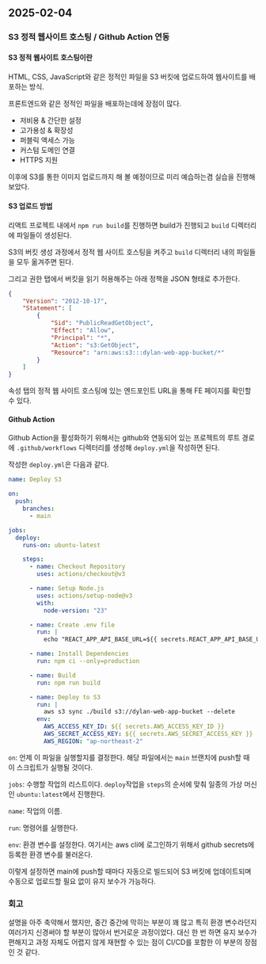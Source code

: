 ## 2025-02-04

### S3 정적 웹사이트 호스팅 / Github Action 연동

#### S3 정적 웹사이트 호스팅이란

HTML, CSS, JavaScript와 같은 정적인 파일을 S3 버킷에 업로드하여 웹사이트를 배포하는 방식.

프론트엔드와 같은 정적인 파일을 배포하는데에 장점이 많다.

- 저비용 & 간단한 설정
- 고가용성 & 확장성
- 퍼블릭 액세스 가능
- 커스텀 도메인 연결
- HTTPS 지원

이후에 S3를 통한 이미지 업로드까지 해 볼 예정이므로 미리 예습하는겸 실습을 진행해보았다.

#### S3 업로드 방법

리액트 프로젝트 내에서 `npm run build`를 진행하면 build가 진행되고 `build` 디렉터리에 파일들이 생성된다.

S3의 버킷 생성 과정에서 정적 웹 사이트 호스팅을 켜주고 `build` 디렉터리 내의 파일들을 모두 옮겨주면 된다.

그리고 권한 탭에서 버킷을 읽기 허용해주는 아래 정책을 JSON 형태로 추가한다.

```JSON
{
    "Version": "2012-10-17",
    "Statement": [
        {
            "Sid": "PublicReadGetObject",
            "Effect": "Allow",
            "Principal": "*",
            "Action": "s3:GetObject",
            "Resource": "arn:aws:s3:::dylan-web-app-bucket/*"
        }
    ]
}
```

속성 탭의 정적 웹 사이트 호스팅에 있는 엔드포인트 URL을 통해 FE 페이지를 확인할 수 있다.

#### Github Action

Github Action을 활성화하기 위해서는 github와 연동되어 있는 프로젝트의 루트 경로에 `.github/workflows` 디렉터리를 생성해 `deploy.yml`을 작성하면 된다.

작성한 `deploy.yml`은 다음과 같다.

```yaml
name: Deploy S3

on:
  push:
    branches:
      - main

jobs:
  deploy:
    runs-on: ubuntu-latest

    steps:
      - name: Checkout Repository
        uses: actions/checkout@v3

      - name: Setup Node.js
        uses: actions/setup-node@v3
        with:
          node-version: "23"

      - name: Create .env file
        run: |
          echo "REACT_APP_API_BASE_URL=${{ secrets.REACT_APP_API_BASE_URL }}" > .env

      - name: Install Dependencies
        run: npm ci --only=production

      - name: Build
        run: npm run build

      - name: Deploy to S3
        run: |
          aws s3 sync ./build s3://dylan-web-app-bucket --delete
        env:
          AWS_ACCESS_KEY_ID: ${{ secrets.AWS_ACCESS_KEY_ID }}
          AWS_SECRET_ACCESS_KEY: ${{ secrets.AWS_SECRET_ACCESS_KEY }}
          AWS_REGION: "ap-northeast-2"
```

`on`: 언제 이 파일을 실행할지를 결정한다. 해당 파일에서는 `main` 브랜치에 push할 때 이 스크립트가 실행될 것이다.

`jobs`: 수행할 작업의 리스트이다. `deploy`작업을 `steps`의 순서에 맞춰 일종의 가상 머신인 `ubuntu:latest`에서 진행한다.

`name`: 작업의 이름.

`run`: 명령어를 실행한다.

`env`: 환경 변수를 설정한다. 여기서는 aws cli에 로그인하기 위해서 github secrets에 등록한 환경 변수를 불러온다.

이렇게 설정하면 main에 push할 때마다 자동으로 빌드되어 S3 버킷에 업데이트되며 수동으로 업로드할 필요 없이 유지 보수가 가능하다.

### 회고

설명을 아주 축약해서 했지만, 중간 중간에 막히는 부분이 꽤 많고 특히 환경 변수라던지 여러가지 신경써야 할 부분이 많아서 번거로운 과정이었다. 대신 한 번 하면 유지 보수가 편해지고 과정 자체도 어렵지 않게 재현할 수 있는 점이 CI/CD를 포함한 이 부분의 장점인 것 같다.
